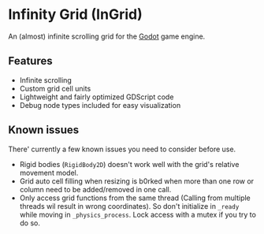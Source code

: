# Infinity Grid (InGrid)
An (almost) infinite scrolling grid for the [Godot](https://godotengine.org) game engine.

## Features

* Infinite scrolling
* Custom grid cell units
* Lightweight and fairly optimized GDScript code
* Debug node types included for easy visualization

## Known issues
There' currently a few known issues you need to consider
before use.

* Rigid bodies (`RigidBody2D`) doesn't work well with the grid's relative movement model.
* Grid auto cell filling when resizing is b0rked when more than one row or column need to be added/removed in one call.
* Only access grid functions from the same thread (Calling from multiple threads wil result in wrong coordinates).
  So don't initialize in `_ready` while moving in `_physics_process`. Lock access with a mutex if you try to do so.
